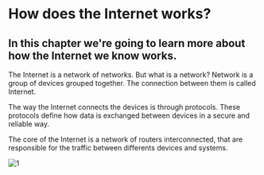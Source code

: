 # How does the Internet works?
## In this chapter we're going to learn more about how the Internet we know works.

The Internet is a network of networks. But what is a network?
Network is a group of devices grouped together. The connection between them is called Internet.

The way the Internet connects the devices is through protocols. These protocols define how data is exchanged between devices in a secure and reliable way.

The core of the Internet is a network of routers interconnected, that are responsible for the traffic between differents devices and systems.

![1](https://github.com/heloisafarias/back-end-studies/assets/86490011/dae2f04f-3701-41c6-903d-3e6d19735f98)

